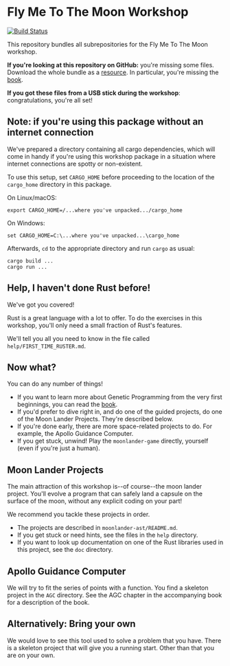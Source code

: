 # Fly Me To The Moon Workshop

[![Build Status](https://travis-ci.org/darwins-challenge/workshop.svg?branch=master)](https://travis-ci.org/darwins-challenge/workshop)

This repository bundles all subrepositories for the Fly Me To The Moon workshop.

**If you're looking at this repository on GitHub:** you're missing some files.
Download the whole bundle as a [resource][workshop]. In particular, you're
missing the [book][].

**If you got these files from a USB stick during the workshop**: congratulations,
you're all set!

## Note: if you're using this package without an internet connection

We've prepared a directory containing all cargo dependencies, which
will come in handy if you're using this workshop package in a situation
where internet connections are spotty or non-existent.

To use this setup, set `CARGO_HOME` before proceeding to the location
of the `cargo_home` directory in this package.

On Linux/macOS:

    export CARGO_HOME=/...where you've unpacked.../cargo_home

On Windows:

    set CARGO_HOME=C:\...where you've unpacked...\cargo_home

Afterwards, `cd` to the appropriate directory and run `cargo` as usual:

    cargo build ...
    cargo run ...

## Help, I haven't done Rust before!

We've got you covered!

Rust is a great language with a lot to offer. To do the exercises in this workshop,
you'll only need a small fraction of Rust's features.

We'll tell you all you need to know in the file called `help/FIRST_TIME_RUSTER.md`.

## Now what?

You can do any number of things!

- If you want to learn more about Genetic Programming from the very first
  beginnings, you can read the [book][].
- If you'd prefer to dive right in, and do one of the guided projects, do one of
  the Moon Lander Projects. They're described below.
- If you're done early, there are more space-related projects to do. For
  example, the Apollo Guidance Computer.
- If you get stuck, unwind! Play the `moonlander-game` directly, yourself (even
  if you're just a human).

## Moon Lander Projects

The main attraction of this workshop is--of course--the moon lander project.
You'll evolve a program that can safely land a capsule on the surface of the
moon, without any explicit coding on your part!

We recommend you tackle these projects in order.

- The projects are described in `moonlander-ast/README.md`.
- If you get stuck or need hints, see the files in the `help` directory.
- If you want to look up documentation on one of the Rust libraries used in this
  project, see the `doc` directory.

## Apollo Guidance Computer

We will try to fit the series of points with a function. You find a skeleton
project in the `AGC` directory. See the AGC chapter in the accompanying book for
a description of the book.

## Alternatively: Bring your own

We would love to see this tool used to solve a problem that you have. There is a
skeleton project that will give you a running start. Other than that you are on
your own.

[workshop]: https://s3.amazonaws.com/darwins-challenge/workshop.tar.gz
[book]: https://leanpub.com/flymetothemoon
